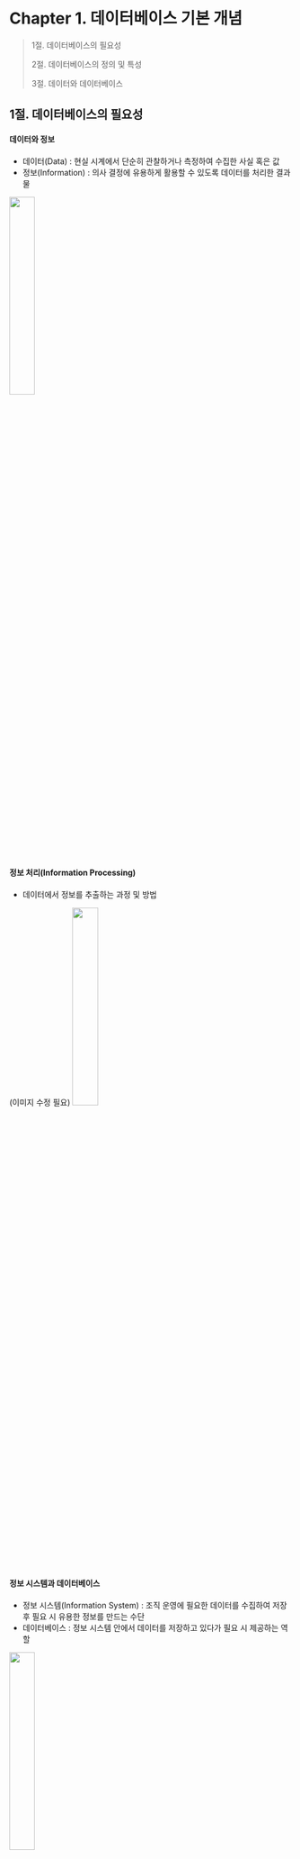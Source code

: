 # Chapter 1. 데이터베이스 기본 개념

> 1절. 데이터베이스의 필요성
>
> 2절. 데이터베이스의 정의 및 특성
>
> 3절. 데이터와 데이터베이스

## 1절. 데이터베이스의 필요성

#### 데이터와 정보
- 데이터(Data) : 현실 시계에서 단순히 관찰하거나 측정하여 수집한 사실 혹은 값
- 정보(Information) : 의사 결정에 유용하게 활용할 수 있도록 데이터를 처리한 결과물

<img src="https://github.com/BangYunseo/TIL/blob/main/ComputerScience/DataBase/Image/ch01/ch01-01-DI.PNG"  width="30%" height="30%"/>

#### 정보 처리(Information Processing)
- 데이터에서 정보를 추출하는 과정 및 방법

(이미지 수정 필요)
<img src="https://github.com/BangYunseo/TIL/blob/main/ComputerScience/DataBase/Image/ch01/ch01-02-DI.PNG"  width="30%" height="30%"/>

#### 정보 시스템과 데이터베이스
- 정보 시스템(Information System) : 조직 운영에 필요한 데이터를 수집하여 저장 후 필요 시 유용한 정보를 만드는 수단
- 데이터베이스 : 정보 시스템 안에서 데이터를 저장하고 있다가 필요 시 제공하는 역할

<img src="https://github.com/BangYunseo/TIL/blob/main/ComputerScience/DataBase/Image/ch01/ch01-03-DI.PNG"  width="30%" height="30%"/>

## 2절. DBMS의 발전 배경
#### 사회적 요구

![SocialDBMS](https://github.com/BangYunseo/TIL/blob/main/ComputerScience/DataBase/Image/ch01/SocialDBMS.PNG)

#### 기술적 발전
* 저렴한 고속 자기디스크(Magnetic Disk)의 실용화
* 대량 정보 저장 및 빠른 검색 지원 가능
* 데이터 통신 기술의 발전으로 빠른 정보 전송 가능
* 데이터의 동시 공유 가능

#### 파일 처리 시스템이란?
* 각 응용 프로그램이 자신의 데이터를 별도의 파일 형태로 관리하는 파일 중심의 데이터 처리 시스템

![FMS](https://github.com/BangYunseo/TIL/blob/main/ComputerScience/DataBase/Image/ch01/FMS.PNG)

#### 파일 처리 시스템의 특징
* 응용 프로그램과 데이터 간의 상호 의존성
* 대부분 응용 프로그램과 데이터 파일이 일대일 대응
* 이로 인해 데이터 종속성과 데이터 중복성 유발

|종류|영어|개념|
|:---:|:---:|:---|
|데이터 종속성|Data Denpendency|데이터 파일의 구성 방법이나 접근 방법을 변경하면 관련 응용 프로그램도 변경해야 하는 성질|
|데이터 중복성|Data Redundanty|내용이 같은 데이터가 한 시스템 내에 중복해서 저장 및 관리되는 성질|

#### 파일 처리 시스템의 단점
* 일관성(Consistency) 유지의 어려움
  * 데이터의 중복으로 인해 데이터의 동일성 유지 어려움
  * 중복된 데이터의 변경 시점에 따라 동일한 데이터의 값이 일치하지 않을 가능성 존재

* 보안(Security) 유지의 어려움
  * 데이터의 중복 관리로 인해 동일한 수준의 보안 유지 어려움

* 경제성 저하
  * 중복된 저장 및 갱신 작업으로 인해 저장 공간 및 갱신 비용 상승

* 데이터 무결성(Integrity) 유지의 어려움
  * 중복 저장에 따른 관리 분산으로 데이터의 정확성 유지 어려움

* 동시 공용(Concurrent Sharing)의 어려움
  * 하나의 데이터 파일을 여러 응용 프로그램이 공용하더라도 한 프로그램이 데이터 파일을 사용하는 동안 다른 응용 프로그램이 그 데이터 파일에 접근 불가능


## 3절. DBMS의 필수 기능과 장단점
#### DBMS의 필수 기능
* 데이터 정의(Definition) 기능
  * 다양한 응용 프로그램과 DB가 서로 인터페이스할 수 있는 수단 제공
  * 하나의 저장된 DB를 기초로 여러 사용자와 응용 프로그램의 다양한 데이터 요구를 지원할 수 있도록 DB 구조를 정의하는 기능 제공

* 데이터 조작(Manipulation) 기능
  * 사용자와 DB간의 인터페이스를 위한 수단 제공
  * DB에 저장된 데이터의 검색, 삽입, 삭제, 갱신 등과 같은 DB 연산을 처리하는 기능 제공

* 데이터 제어(Control) 기능
  * 공용으로 관리되는 DB의 내용을 정확하고 안전하게 유지할 수 있도록 3가지 제어기능 제공
    * 데이터의 무결성 및 일관성 유지 기능
    * 접근 권한 검사 기능
    * 동시성(Concurrency) 제어 기능

#### DBMS의 장단점
* 장점
  * 데이터의 동시 공유 가능
  * 데이터 중복 최소화
  * 데이터의 무결성 유지 용이
  * 데이터의 일관성 유지 용이
  * 프로그램과 데이터 간의 독립성 유지
  * 데이터의 보안 보장
  * 데이터의 표준화 달성 가능

* 단점
  * 운영비 증가
  * 데이터 처리의 복잡성
  * 백업(Backup)과 복구(Recovery)의 복잡성
  * 시스템 장애에 취약


## 4절. DBMS의 역사
#### 1세대 DBMS
* 60년대 초반 ~ 70년대 중반
* 네트워크 데이터 모델과 계층 데이터 모델 기반 DBMS

![DBMS1](https://github.com/BangYunseo/TIL/blob/main/ComputerScience/DataBase/Image/ch01/DBMS1.PNG)

#### 2세대 DBMS
* 70년대 후반 ~ 80년대 주류
* 관계 데이터 모델(Relation Data Model) 기반 DBMS

![DBMS2](https://github.com/BangYunseo/TIL/blob/main/ComputerScience/DataBase/Image/ch01/DBMS2.PNG)

#### 3세대 DBMS
* 80년대 후반 ~ 현
* 객체 DBMS OR 객체-관계 DBMS

![DBMS3](https://github.com/BangYunseo/TIL/blob/main/ComputerScience/DataBase/Image/ch01/DBMS3.PNG)

#### 현재
* 제 2세대 DBMS와 제 3세대 DBMS의 공존
* 4세대 기술 개발 중
